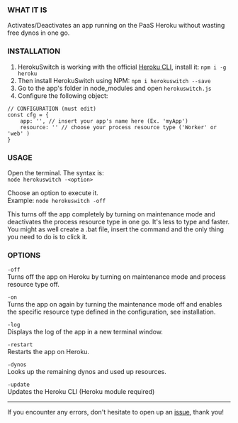 ### WHAT IT IS

Activates/Deactivates an app running on the PaaS Heroku without wasting free dynos in one go. 

### INSTALLATION

1. HerokuSwitch is working with the official [Heroku CLI](https://devcenter.heroku.com/articles/heroku-cli), install it: `npm i -g heroku`
2. Then install HerokuSwitch using NPM: `npm i herokuswitch --save`
3. Go to the app's folder in node_modules and open `herokuswitch.js`
4. Configure the following object:
```
// CONFIGURATION (must edit)
const cfg = {
	app: '', // insert your app's name here (Ex. 'myApp')
	resource: '' // choose your process resource type ('Worker' or 'web' )
}
```

### USAGE

Open the terminal. The syntax is: <br>
`node herokuswitch -<option>`

Choose an option to execute it.<br>
Example: `node herokuswitch -off`

This turns off the app completely by turning on maintenance mode and deactivates the process resource type in one go. It's less to type and faster. You might as well create a .bat file, insert the command and the only thing you need to do is to click it.


### OPTIONS

`-off`<br>
Turns off the app on Heroku by turning on maintenance mode and process resource type off.

`-on`<br>
Turns the app on again by turning the maintenance mode off and enables the specific resource type defined in the configuration, see installation.

`-log`<br>
Displays the log of the app in a new terminal window.

`-restart`<br>
Restarts the app on Heroku.

`-dynos`<br>
Looks up the remaining dynos and used up resources.

`-update`<br>
Updates the Heroku CLI (Heroku module required)

-----

If you encounter any errors, don't hesitate to open up an [issue](https://github.com/thielicious/HerokuSwitch/issues), thank you!
